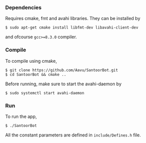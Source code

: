 ### Dependencies
Requires cmake, fmt and avahi libraries. They can be installed by
```shell
$ sudo apt-get cmake install libfmt-dev libavahi-client-dev
```

and ofcourse ```gcc>=8.3.0``` compiler.

### Compile
To compile using cmake,
```shell
$ git clone https://github.com/Aavu/SantoorBot.git
$ cd SantoorBot && cmake ..
```
Before running, make sure to start the avahi-daemon by
```shell
$ sudo systemctl start avahi-daemon
```

### Run
To run the app,
```shell
$ ./SantoorBot
```

All the constant parameters are defined in ```include/Defines.h``` file.
